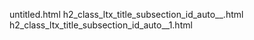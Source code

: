 untitled.html
h2_class_ltx_title_subsection_id_auto__.html
h2_class_ltx_title_subsection_id_auto__1.html
